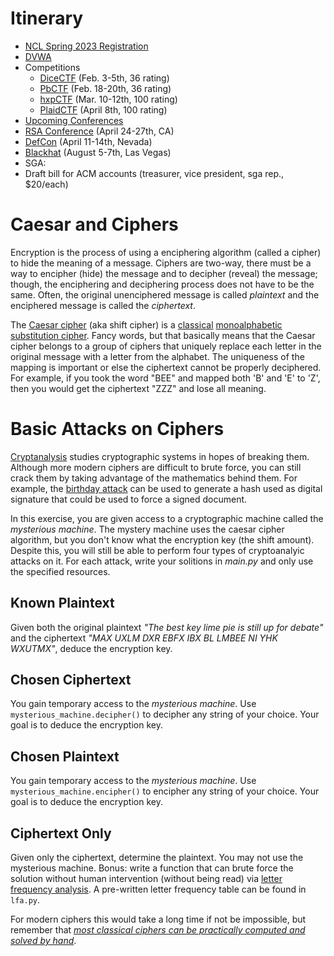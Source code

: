 # Itinerary
- [NCL Spring 2023 Registration](https://docs.google.com/forms/d/e/1FAIpQLSdjc3wOTnuduNyPofWMO77NVzpkuonWsBsODqYz1vcOsYtuNQ/viewform?usp=sf_link)
 - [DVWA](https://www.kali.org/tools/dvwa/)
 - Competitions
    - [DiceCTF](https://ctf.dicega.ng/) (Feb. 3-5th, 36 rating)
    - [PbCTF](https://ctftime.org/event/1763) (Feb. 18-20th, 36 rating)
    - [hxpCTF](https://2022.ctf.link/) (Mar. 10-12th, 100 rating)
    - [PlaidCTF](https://plaidctf.com/challenge) (April 8th, 100 rating)
- [Upcoming Conferences](https://www.northeastern.edu/graduate/blog/2019-tech-conferences/)
 - [RSA Conference](https://www.rsaconference.com/usa) (April 24-27th, CA)
 - [DefCon](https://defcon.org/) (April 11-14th, Nevada)
 - [Blackhat](https://www.blackhat.com/) (August 5-7th, Las Vegas)
- SGA:
 - Draft bill for ACM accounts (treasurer, vice president, sga rep., $20/each)

# Caesar and Ciphers
Encryption is the process of using a enciphering algorithm (called a cipher) to hide the
meaning of a message. Ciphers are two-way, there must be a way to encipher (hide) the 
message and to decipher (reveal) the message; though, the enciphering and deciphering 
process does not have to be the same. Often, the original unenciphered message is called
*plaintext* and the enciphered message is called the *ciphertext*.

The [Caesar cipher](https://en.wikipedia.org/wiki/Caesar_cipher) (aka shift cipher) is a
[classical](https://en.wikipedia.org/wiki/Classical_cipher) [monoalphabetic substitution cipher](https://en.wikipedia.org/wiki/Substitution_cipher). Fancy words, but that basically
means that the Caesar cipher belongs to a group of ciphers that uniquely replace each 
letter in the original message with a letter from the alphabet. The uniqueness of the 
mapping is important or else the ciphertext cannot be properly deciphered. For example, if 
you took the word "BEE" and mapped both 'B' and 'E' to 'Z', then you would get the 
ciphertext "ZZZ" and lose all meaning.

# Basic Attacks on Ciphers
[Cryptanalysis](https://en.wikipedia.org/wiki/Cryptanalysis) studies cryptographic systems
in hopes of breaking them. Although more modern ciphers are difficult to brute force, you
can still crack them by taking advantage of the mathematics behind them. For example,
the [birthday attack](https://en.wikipedia.org/wiki/Birthday_attack) can be used to generate
a hash used as digital signature that could be used to force a signed document.

In this exercise, you are given access to a cryptographic machine called the *mysterious
machine*. The mystery machine uses the caesar cipher algorithm, but you don't know what the
encryption key (the shift amount). Despite this, you will still be able to perform four
types of cryptoanalyic attacks on it. For each attack, write your solitions in *main.py* 
and only use the specified resources.

## Known Plaintext
Given both the original plaintext *"The best key lime pie is still up for debate"*
and the ciphertext *"MAX UXLM DXR EBFX IBX BL LMBEE NI YHK WXUTMX"*, deduce the encryption
key.

## Chosen Ciphertext
You gain temporary access to the *mysterious machine*. Use `mysterious_machine.decipher()`
to decipher any string of your choice. Your goal is to deduce the encryption key.

## Chosen Plaintext
You gain temporary access to the *mysterious machine*. Use `mysterious_machine.encipher()`
to encipher any string of your choice. Your goal is to deduce the encryption key.

## Ciphertext Only
Given only the ciphertext, determine the plaintext. You may not use the mysterious machine. Bonus: write a function that can brute force the solution without human 
intervention (without being read) via [letter frequency analysis](https://en.wikipedia.org/wiki/Letter_frequency). A pre-written letter frequency table can be found in 
`lfa.py`.

For modern ciphers this would take a long time if not be impossible, but remember that
[*most classical ciphers can be practically computed and solved by hand*](https://en.wikipedia.org/wiki/Classical_cipher).
